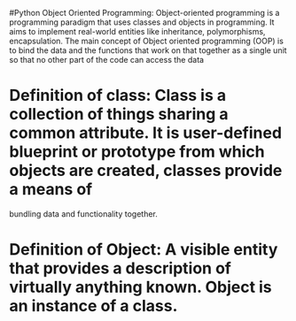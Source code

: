 #Python Object Oriented Programming:
Object-oriented programming is a programming paradigm that uses classes and objects in programming. It aims to implement real-world entities like inheritance, polymorphisms, encapsulation.
The main concept of Object oriented programming (OOP) is to bind the data and the functions that work on that together as a single unit so that no other part of the code can access the data
# Definition of class: Class is a collection of things sharing a common attribute. It is user-defined blueprint or prototype from which objects are created, classes provide a means of 
bundling data and functionality together.
# Definition of Object: A visible entity that provides a description of virtually anything known. Object is an instance of a class.
